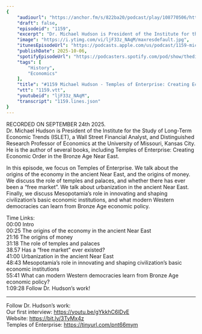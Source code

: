 ```yaml
---
{
	"audiourl": "https://anchor.fm/s/822ba20/podcast/play/108770506/https%3A%2F%2Fd3ctxlq1ktw2nl.cloudfront.net%2Fstaging%2F2025-8-24%2F2e83c271-fdb1-5e9a-5291-fd84f9645820.m4a",
	"draft": false,
	"episodeid": "1159",
	"excerpt": "Dr. Michael Hudson is President of the Institute for the Study of Long-Term Economic Trends (ISLET), a Wall Street Financial Analyst, and Distinguished Research Professor of Economics at the University of Missouri, Kansas City. He is the author of several books, including Temples of Enterprise: Creating Economic Order in the Bronze Age Near East.",
	"image": "https://i.ytimg.com/vi/ljF33z_NAqM/maxresdefault.jpg",
	"itunesEpisodeUrl": "https://podcasts.apple.com/us/podcast/1159-michael-hudson-temples-of-enterprise-creating/id1451347236?i=1000730453953&uo=4",
	"publishDate": 2025-10-06,
	"spotifyEpisodeUrl": "https://podcasters.spotify.com/pod/show/thedissenter/episodes/1159-Michael-Hudson---Temples-of-Enterprise-Creating-Economic-Order-in-the-Bronze-Age-Near-East-e38ltoa",
	"tags": [
		"History",
		"Economics"
	],
	"title": "#1159 Michael Hudson - Temples of Enterprise: Creating Economic Order in the Bronze Age Near East",
	"vtt": "1159.vtt",
	"youtubeid": "ljF33z_NAqM",
	"transcript": "1159.lines.json"
}
---
```

RECORDED ON SEPTEMBER 24th 2025.  
Dr. Michael Hudson is President of the Institute for the Study of Long-Term Economic Trends (ISLET), a Wall Street Financial Analyst, and Distinguished Research Professor of Economics at the University of Missouri, Kansas City. He is the author of several books, including Temples of Enterprise: Creating Economic Order in the Bronze Age Near East.

In this episode, we focus on Temples of Enterprise. We talk about the origins of the economy in the ancient Near East, and the origins of money. We discuss the role of temples and palaces, and whether there has ever been a “free market”. We talk about urbanization in the ancient Near East. Finally, we discuss Mesopotamia’s role in innovating and shaping civilization’s basic economic institutions, and what modern Western democracies can learn from Bronze Age economic policy.

Time Links:  
<time>00:00</time> Intro  
<time>00:25</time> The origins of the economy in the ancient Near East  
<time>21:16</time> The origins of money  
<time>31:18</time> The role of temples and palaces  
38.57  Has a “free market” ever existed?  
<time>41:00</time> Urbanization in the ancient Near East  
<time>48:43</time> Mesopotamia’s role in innovating and shaping civilization’s basic economic institutions  
<time>55:41</time> What can modern Western democracies learn from Bronze Age economic policy?  
<time>1:09:28</time> Follow Dr. Hudson’s work!

---

Follow Dr. Hudson’s work:  
Our first interview: https://youtu.be/gYkkhC6lDvE  
Website: https://bit.ly/3TyMx4z  
Temples of Enterprise: https://tinyurl.com/pnt66mym
